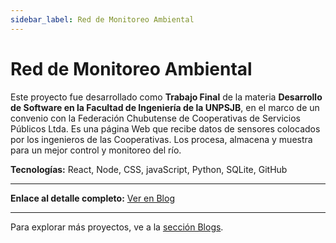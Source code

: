 ```yaml
---
sidebar_label: Red de Monitoreo Ambiental
---
```



# Red de Monitoreo Ambiental
Este proyecto fue desarrollado como **Trabajo Final** de la materia **Desarrollo de Software en la Facultad de Ingeniería de la UNPSJB**, en el marco de un convenio con la Federación Chubutense de Cooperativas de Servicios Públicos Ltda. Es una página Web que recibe datos de sensores colocados por los ingenieros de las Cooperativas. Los procesa, almacena y muestra para un mejor control y monitoreo del río.

**Tecnologías:** React, Node, CSS, javaScript, Python, SQLite, GitHub

---

**Enlace al detalle completo:** [Ver en Blog](/blog/2025/09/17/proyecto-final-desarrollo-software)

---

Para explorar más proyectos, ve a la [sección Blogs](/blog).